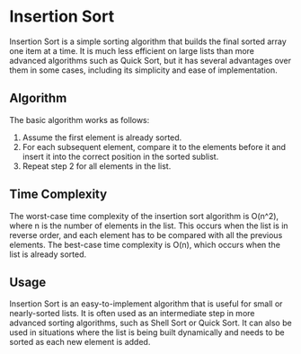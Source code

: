# Insertion Sort

Insertion Sort is a simple sorting algorithm that builds the final sorted array one item at a time. It is much less efficient on large lists than more advanced algorithms such as Quick Sort, but it has several advantages over them in some cases, including its simplicity and ease of implementation.

## Algorithm

The basic algorithm works as follows:
1. Assume the first element is already sorted.
2. For each subsequent element, compare it to the elements before it and insert it into the correct position in the sorted sublist.
3. Repeat step 2 for all elements in the list.



## Time Complexity

The worst-case time complexity of the insertion sort algorithm is O(n^2), where n is the number of elements in the list. This occurs when the list is in reverse order, and each element has to be compared with all the previous elements. The best-case time complexity is O(n), which occurs when the list is already sorted.

## Usage

Insertion Sort is an easy-to-implement algorithm that is useful for small or nearly-sorted lists. It is often used as an intermediate step in more advanced sorting algorithms, such as Shell Sort or Quick Sort. It can also be used in situations where the list is being built dynamically and needs to be sorted as each new element is added.
